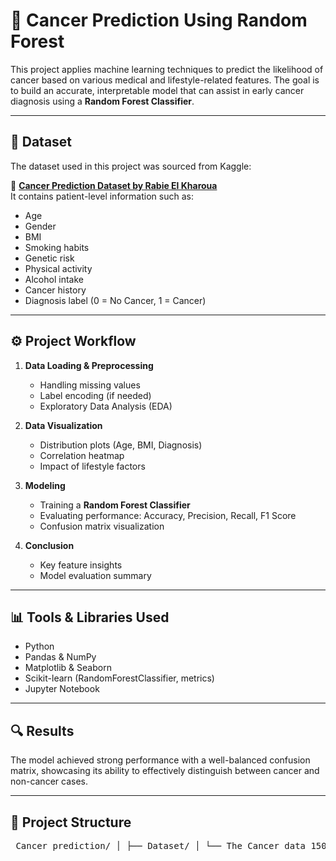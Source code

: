 # 🧠 Cancer Prediction Using Random Forest

This project applies machine learning techniques to predict the likelihood of cancer based on various medical and lifestyle-related features. The goal is to build an accurate, interpretable model that can assist in early cancer diagnosis using a **Random Forest Classifier**.

---

## 📁 Dataset

The dataset used in this project was sourced from Kaggle:

📎 **[Cancer Prediction Dataset by Rabie El Kharoua](https://www.kaggle.com/datasets/rabieelkharoua/cancer-prediction-dataset/data)**  
It contains patient-level information such as:

- Age  
- Gender  
- BMI  
- Smoking habits  
- Genetic risk  
- Physical activity  
- Alcohol intake  
- Cancer history  
- Diagnosis label (0 = No Cancer, 1 = Cancer)

---

## ⚙️ Project Workflow

1. **Data Loading & Preprocessing**
   - Handling missing values
   - Label encoding (if needed)
   - Exploratory Data Analysis (EDA)

2. **Data Visualization**
   - Distribution plots (Age, BMI, Diagnosis)
   - Correlation heatmap
   - Impact of lifestyle factors

3. **Modeling**
   - Training a **Random Forest Classifier**
   - Evaluating performance: Accuracy, Precision, Recall, F1 Score
   - Confusion matrix visualization

4. **Conclusion**
   - Key feature insights
   - Model evaluation summary

---

## 📊 Tools & Libraries Used

- Python
- Pandas & NumPy
- Matplotlib & Seaborn
- Scikit-learn (RandomForestClassifier, metrics)
- Jupyter Notebook

---

## 🔍 Results

The model achieved strong performance with a well-balanced confusion matrix, showcasing its ability to effectively distinguish between cancer and non-cancer cases.

---

## 📌 Project Structure

<pre> Cancer_prediction/ │ ├── Dataset/ │ └── The_Cancer_data_1500_V2.csv │ ├── Model/ │ └── Cancer_pred.ipynb │ ├── Plots/ │ └── README.md </pre>
